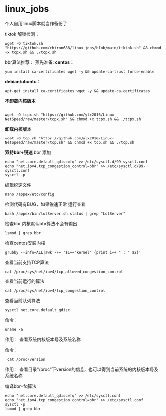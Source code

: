 # linux_jobs

个人自用linux脚本就当作备份了

tiktok 解锁检测：
```shell
wget -O tiktok.sh "https://github.com/chiron688/linux_jobs/blob/main/tiktok.sh" && chmod +x tcpx.sh && ./tcpx.sh
```

bbr算法推荐：
预先准备:
**centos：**

```shell
yum install ca-certificates wget -y && update-ca-trust force-enable
```

**debian/ubuntu：**

```shell
apt-get install ca-certificates wget -y && update-ca-certificates
```

**不卸载内核版本**

```shell

wget -O tcpx.sh "https://github.com/ylx2016/Linux-NetSpeed/raw/master/tcpx.sh" && chmod +x tcpx.sh && ./tcpx.sh
```

**卸载内核版本**

```shell
wget -O tcp.sh "https://github.com/ylx2016/Linux-NetSpeed/raw/master/tcp.sh" && chmod +x tcp.sh && ./tcp.sh
```

**双持bbr+锐速**
bbr 添加

```shell
echo "net.core.default_qdisc=fq" >> /etc/sysctl.d/99-sysctl.conf
echo "net.ipv4.tcp_congestion_control=bbr" >> /etc/sysctl.d/99-sysctl.conf
sysctl -p
```

编辑锐速文件

```shell
nano /appex/etc/config
```

检测代码有BUG，如果锐速正常 运行查看

```shell
bash /appex/bin/lotServer.sh status | grep "LotServer"
```

检查bbr 内核默认bbr算法不会有输出

```shell
lsmod | grep bbr
```

检查centos安装内核

```shell
grubby --info=ALL|awk -F= '$1=="kernel" {print i++ " : " $2}'
```

查看当前支持TCP算法

```shell
cat /proc/sys/net/ipv4/tcp_allowed_congestion_control
```

查看当前运行的算法

```shell
cat /proc/sys/net/ipv4/tcp_congestion_control
```

查看当前队列算法

```shell
sysctl net.core.default_qdisc
```

命令：

```shell
uname -a
```

作用： 查看系统内核版本号及系统名称

命令：

```shell
 cat /proc/version
```

作用： 查看目录"/proc"下version的信息，也可以得到当前系统的内核版本号及系统名称

编译bbr+fq算法

```shell
echo "net.core.default_qdisc=fq" >> /etc/sysctl.conf
echo "net.ipv4.tcp_congestion_control=bbr" >> /etc/sysctl.conf
sysctl -p
lsmod | grep bbr
```
